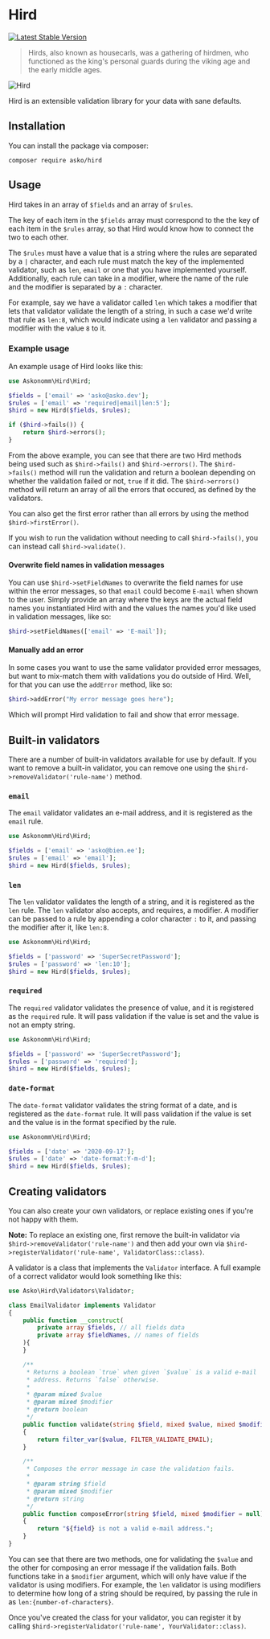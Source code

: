 # Hird

[![Latest Stable Version](http://poser.pugx.org/asko/hird/v)](https://packagist.org/packages/asko/hird)

> Hirds, also known as housecarls, was a gathering of hirdmen, who functioned as the king's personal guards during the viking age and the early middle ages.

![Hird](https://user-images.githubusercontent.com/84135165/155371599-301b0df9-fa92-4902-a287-9c9950515c0c.jpeg)

Hird is an extensible validation library for your data with sane defaults.

## Installation

You can install the package via composer:

```
composer require asko/hird
```

## Usage

Hird takes in an array of `$fields` and an array of `$rules`.

The key of each item in the `$fields` array must correspond to the the key of each item in the `$rules` array, so that Hird would know how to connect the two to each other.

The `$rules` must have a value that is a string where the rules are separated by a `|` character, and each rule must match the key of the implemented validator, such as `len`, `email` or one that you have implemented yourself. Additionally, each rule can take in a modifier, where the name of the rule and the modifier is separated by a `:` character.

For example, say we have a validator called `len` which takes a modifier that lets that validator validate the length of a string, in such a case we'd write that rule as `len:8`, which would indicate using a `len` validator and passing a modifier with the value `8` to it.

### Example usage

An example usage of Hird looks like this:

```php
use Askonomm\Hird\Hird;

$fields = ['email' => 'asko@asko.dev'];
$rules = ['email' => 'required|email|len:5'];
$hird = new Hird($fields, $rules);

if ($hird->fails()) {
    return $hird->errors();
}
```

From the above example, you can see that there are two Hird methods being used such as `$hird->fails()` and `$hird->errors()`. The `$hird->fails()` method will run the validation and return a boolean depending on whether the validation failed or not, `true` if it did. The `$hird->errors()` method will return an array of all the errors that occured, as defined by the validators.

You can also get the first error rather than all errors by using the method `$hird->firstError()`.

If you wish to run the validation without needing to call `$hird->fails()`, you can instead call `$hird->validate()`.

#### Overwrite field names in validation messages

You can use `$hird->setFieldNames` to overwrite the field names for use within the error messages, so that `email` could become `E-mail` when shown to the user. Simply provide an array where the keys are the actual field names you instantiated Hird with and the values the names you'd like used in validation messages, like so:

```php
$hird->setFieldNames(['email' => 'E-mail']);
```

#### Manually add an error

In some cases you want to use the same validator provided error messages, but want to mix-match them with validations you do outside of Hird. Well, for that you can use the `addError` method, like so:

```php
$hird->addError("My error message goes here");
```

Which will prompt Hird validation to fail and show that error message.

## Built-in validators

There are a number of built-in validators available for use by default. If you want to remove a built-in validator, you can remove one using the `$hird->removeValidator('rule-name')` method.

### `email`

The `email` validator validates an e-mail address, and it is registered as the `email` rule.

```php
use Askonomm\Hird\Hird;

$fields = ['email' => 'asko@bien.ee'];
$rules = ['email' => 'email'];
$hird = new Hird($fields, $rules);
```

### `len`

The `len` validator validates the length of a string, and it is registered as the `len` rule. The `len` validator also accepts, and requires, a modifier. A modifier can be passed to a rule by appending a color character `:` to it, and passing the modifier after it, like `len:8`.

```php
use Askonomm\Hird\Hird;

$fields = ['password' => 'SuperSecretPassword'];
$rules = ['password' => 'len:10'];
$hird = new Hird($fields, $rules);
```

### `required`

The `required` validator validates the presence of value, and it is registered as the `required` rule. It will pass validation if the value is set and the value is not an empty string.

```php
use Askonomm\Hird\Hird;

$fields = ['password' => 'SuperSecretPassword'];
$rules = ['password' => 'required'];
$hird = new Hird($fields, $rules);
```

### `date-format`

The `date-format` validator validates the string format of a date, and is registered as the `date-format` rule. It will pass validation if the value is set and the value is in the format specified by the rule.

```php
use Askonomm\Hird\Hird;

$fields = ['date' => '2020-09-17'];
$rules = ['date' => 'date-format:Y-m-d'];
$hird = new Hird($fields, $rules);
```

## Creating validators

You can also create your own validators, or replace existing ones if you're not happy with them.

**Note:** To replace an existing one, first remove the built-in validator via `$hird->removeValidator('rule-name')` and then add your own via `$hird->registerValidator('rule-name', ValidatorClass::class)`.

A validator is a class that implements the `Validator` interface. A full example of a correct validator would look something like this:

```php
use Asko\Hird\Validators\Validator;

class EmailValidator implements Validator
{
    public function __construct(
        private array $fields, // all fields data
        private array $fieldNames, // names of fields
    ){
    }

    /**
     * Returns a boolean `true` when given `$value` is a valid e-mail
     * address. Returns `false` otherwise.
     *
     * @param mixed $value
     * @param mixed $modifier
     * @return boolean
     */
    public function validate(string $field, mixed $value, mixed $modifier = null): bool
    {
        return filter_var($value, FILTER_VALIDATE_EMAIL);
    }

    /**
     * Composes the error message in case the validation fails.
     *
     * @param string $field
     * @param mixed $modifier
     * @return string
     */
    public function composeError(string $field, mixed $modifier = null): string
    {
        return "${field} is not a valid e-mail address.";
    }
}
```

You can see that there are two methods, one for validating the `$value` and the other for composing an error message if the validation fails. Both functions take in a `$modifier` argument, which will only have value if the validator is using modifiers. For example, the `len` validator is using modifiers to determine how long of a string should be required, by passing the rule in as `len:{number-of-characters}`.

Once you've created the class for your validator, you can register it by calling `$hird->registerValidator('rule-name', YourValidator::class)`.
